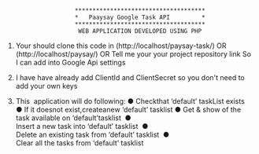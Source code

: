 						*************************************
						*	Paaysay Google Task API     	*
						*************************************
						 WEB APPLICATION DEVELOPED USING PHP

1. Your should clone this code in (http://localhost/paysay-task/) OR (http://localhost/paysay/)
										OR
   Tell me your your project repository link So I can add into Google Api settings

2. I have have already add ClientId and ClientSecret so you don't need to add your own keys

3. This  application will do following:
	● Checkthat ‘default’ taskList exists
	● If it doesnot exist,createanew ‘default’ tasklist
	● Get & show of the task available on ‘default’tasklist  
	● Insert a new task into ‘default’ tasklist  
	● Delete an existing task from ‘default’ tasklist  
	● Clear all the tasks from ‘default’ tasklist 